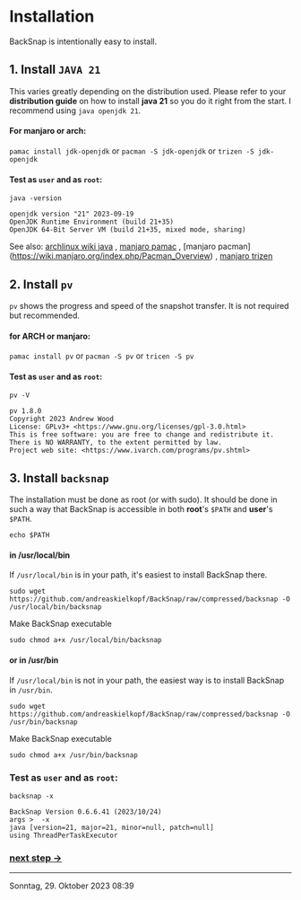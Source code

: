 # Installation
BackSnap is intentionally easy to install.
## 1. Install `JAVA 21`
This varies greatly depending on the distribution used. Please refer to your **distribution guide** on how to install **java 21** so you do it right from the start. I recommend using `java openjdk 21`.
#### For manjaro or arch:
`pamac install jdk-openjdk` or `pacman -S jdk-openjdk` or `trizen -S jdk-openjdk`
#### Test as `user` and as `root`:
`java -version`
```
openjdk version "21" 2023-09-19
OpenJDK Runtime Environment (build 21+35)
OpenJDK 64-Bit Server VM (build 21+35, mixed mode, sharing)
```
See also: [archlinux wiki java](https://wiki.archlinux.org/title/java) , [manjaro pamac](https://wiki.manjaro.org/index.php/Pamac) , [manjaro pacman] (https://wiki.manjaro.org/index.php/Pacman_Overview) , [manjaro trizen](https://wiki.archlinux.de/title/Trizen)

## 2. Install `pv`
`pv` shows the progress and speed of the snapshot transfer. It is not required but recommended.
#### for ARCH or manjaro:
`pamac install pv` or `pacman -S pv` or `tricen -S pv`
#### Test as `user` and as `root`:
`pv -V`
```
pv 1.8.0
Copyright 2023 Andrew Wood
License: GPLv3+ <https://www.gnu.org/licenses/gpl-3.0.html>
This is free software: you are free to change and redistribute it.
There is NO WARRANTY, to the extent permitted by law.
Project web site: <https://www.ivarch.com/programs/pv.shtml>
```
## 3. Install `backsnap`
The installation must be done as root (or with sudo). It should be done in such a way that BackSnap is accessible in both **root**'s `$PATH` and **user**'s `$PATH`.

`echo $PATH`
#### in /usr/local/bin
If `/usr/local/bin` is in your path, it's easiest to install BackSnap there.

`sudo wget https://github.com/andreaskielkopf/BackSnap/raw/compressed/backsnap -O /usr/local/bin/backsnap`

Make BackSnap executable

`sudo chmod a+x /usr/local/bin/backsnap`
#### or in /usr/bin
If `/usr/local/bin` is not in your path, the easiest way is to install BackSnap in `/usr/bin`.

`sudo wget https://github.com/andreaskielkopf/BackSnap/raw/compressed/backsnap -O /usr/bin/backsnap`

Make BackSnap executable

`sudo chmod a+x /usr/bin/backsnap`
### Test as `user` and as `root`:
`backsnap -x`
```
BackSnap Version 0.6.6.41 (2023/10/24)
args >  -x 
java [version=21, major=21, minor=null, patch=null]
using ThreadPerTaskExecutor
```
### [next step ->](device_en.md)
----
Sonntag, 29. Oktober 2023 08:39 